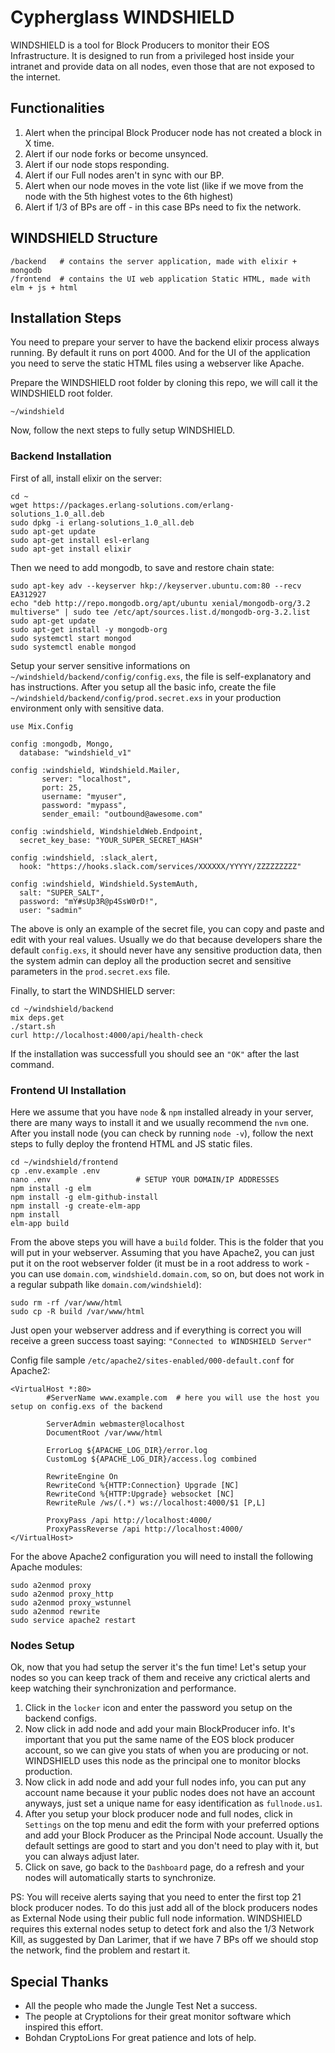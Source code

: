 # Cypherglass WINDSHIELD

WINDSHIELD is a tool for Block Producers to monitor their EOS Infrastructure.
It is designed to run from a privileged host inside your intranet and provide data on all nodes, even those that are not exposed to the internet.

## Functionalities

1. Alert when the principal Block Producer node has not created a block in X time.
1. Alert if our node forks or become unsynced.
1. Alert if our node stops responding.
1. Alert if our Full nodes aren't in sync with our BP.
1. Alert when our node moves in the vote list (like if we move from the node with the 5th highest votes to the 6th highest)
1. Alert if 1/3 of BPs are off - in this case BPs need to fix the network.

## WINDSHIELD Structure

```
/backend   # contains the server application, made with elixir + mongodb
/frontend  # contains the UI web application Static HTML, made with elm + js + html
```

## Installation Steps

You need to prepare your server to have the backend elixir process always running. By default it runs on port 4000. And for the UI of the application you need to serve the static HTML files using a webserver like Apache.

Prepare the WINDSHIELD root folder by cloning this repo, we will call it the WINDSHIELD root folder.

`~/windshield`

Now, follow the next steps to fully setup WINDSHIELD.

### Backend Installation

First of all, install elixir on the server:

```
cd ~
wget https://packages.erlang-solutions.com/erlang-solutions_1.0_all.deb
sudo dpkg -i erlang-solutions_1.0_all.deb
sudo apt-get update
sudo apt-get install esl-erlang
sudo apt-get install elixir
```

Then we need to add mongodb, to save and restore chain state:

```
sudo apt-key adv --keyserver hkp://keyserver.ubuntu.com:80 --recv EA312927
echo "deb http://repo.mongodb.org/apt/ubuntu xenial/mongodb-org/3.2 multiverse" | sudo tee /etc/apt/sources.list.d/mongodb-org-3.2.list
sudo apt-get update
sudo apt-get install -y mongodb-org
sudo systemctl start mongod
sudo systemctl enable mongod
```

Setup your server sensitive informations on `~/windshield/backend/config/config.exs`, the file is self-explanatory and has instructions. After you setup all the basic info, create the file `~/windshield/backend/config/prod.secret.exs` in your production environment only with sensitive data.

```
use Mix.Config

config :mongodb, Mongo,
  database: "windshield_v1"

config :windshield, Windshield.Mailer,
       server: "localhost",
       port: 25,
       username: "myuser",
       password: "mypass",
       sender_email: "outbound@awesome.com"

config :windshield, WindshieldWeb.Endpoint,
  secret_key_base: "YOUR_SUPER_SECRET_HASH"

config :windshield, :slack_alert,
  hook: "https://hooks.slack.com/services/XXXXXX/YYYYY/ZZZZZZZZZ"

config :windshield, Windshield.SystemAuth,
  salt: "SUPER_SALT",
  password: "mY#sUp3R@p4SsW0rD!",
  user: "sadmin"
```

The above is only an example of the secret file, you can copy and paste and edit with your real values. Usually we do that because developers share the default `config.exs`, it should never have any sensitive production data, then the system admin can deploy all the production secret and sensitive parameters in the `prod.secret.exs` file.

Finally, to start the WINDSHIELD server:

```
cd ~/windshield/backend
mix deps.get
./start.sh
curl http://localhost:4000/api/health-check
```

If the installation was successfull you should see an `"OK"` after the last command.

### Frontend UI Installation

Here we assume that you have `node` & `npm` installed already in your server, there are many ways to install it and we usually recommend the `nvm` one. After you install node (you can check by running `node -v`), follow the next steps to fully deploy the frontend HTML and JS static files.

```
cd ~/windshield/frontend
cp .env.example .env
nano .env                   # SETUP YOUR DOMAIN/IP ADDRESSES
npm install -g elm
npm install -g elm-github-install
npm install -g create-elm-app
npm install
elm-app build
```

From the above steps you will have a `build` folder. This is the folder that you will put in your webserver. Assuming that you have Apache2, you can just put it on the root webserver folder (it must be in a root address to work - you can use `domain.com`, `windshield.domain.com`, so on, but does not work in a regular subpath like `domain.com/windshield`):

```
sudo rm -rf /var/www/html
sudo cp -R build /var/www/html
```

Just open your webserver address and if everything is correct you will receive a green success toast saying: `"Connected to WINDSHIELD Server"`

Config file sample `/etc/apache2/sites-enabled/000-default.conf` for Apache2:

```
<VirtualHost *:80>
        #ServerName www.example.com  # here you will use the host you setup on config.exs of the backend

        ServerAdmin webmaster@localhost
        DocumentRoot /var/www/html

        ErrorLog ${APACHE_LOG_DIR}/error.log
        CustomLog ${APACHE_LOG_DIR}/access.log combined

        RewriteEngine On
        RewriteCond %{HTTP:Connection} Upgrade [NC]
        RewriteCond %{HTTP:Upgrade} websocket [NC]
        RewriteRule /ws/(.*) ws://localhost:4000/$1 [P,L]

        ProxyPass /api http://localhost:4000/
        ProxyPassReverse /api http://localhost:4000/
</VirtualHost>
```

For the above Apache2 configuration you will need to install the following Apache modules:

```
sudo a2enmod proxy
sudo a2enmod proxy_http
sudo a2enmod proxy_wstunnel
sudo a2enmod rewrite
sudo service apache2 restart
```

### Nodes Setup

Ok, now that you had setup the server it's the fun time! Let's setup your nodes so you can keep track of them and receive any crictical alerts and keep watching their synchronization and performance.

1. Click in the `locker` icon and enter the password you setup on the backend configs.
1. Now click in add node and add your main BlockProducer info. It's important that you put the same name of the EOS block producer account, so we can give you stats of when you are producing or not. WINDSHIELD uses this node as the principal one to monitor blocks production.
1. Now click in add node and add your full nodes info, you can put any account name because it your public nodes does not have an account anyways, just set a unique name for easy identification as `fullnode.us1`.
1. After you setup your block producer node and full nodes, click in `Settings` on the top menu and edit the form with your preferred options and add your Block Producer as the Principal Node account. Usually the default settings are good to start and you don't need to play with it, but you can always adjust later.
1. Click on save, go back to the `Dashboard` page, do a refresh and your nodes will automatically starts to synchronize.

PS: You will receive alerts saying that you need to enter the first top 21 block producer nodes. To do this just add all of the block producers nodes as External Node using their public full node information. WINDSHIELD requires this external nodes setup to detect fork and also the 1/3 Network Kill, as suggested by Dan Larimer, that if we have 7 BPs off we should stop the network, find the problem and restart it.

## Special Thanks

   * All the people who made the Jungle Test Net a success.
   * The people at Cryptolions for their great monitor software which inspired this effort.
   * Bohdan CryptoLions For great patience and lots of help.
